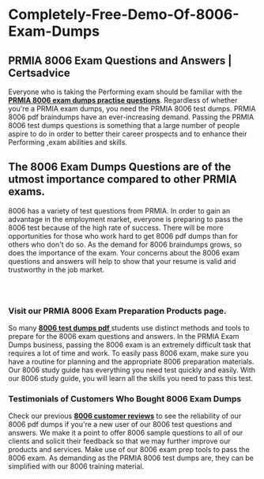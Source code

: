 # Completely-Free-Demo-Of-8006-Exam-Dumps
<h2><strong>PRMIA 8006 Exam Questions and Answers | Certsadvice</strong></h2> <p>Everyone who is taking the Performing exam should be familiar with the <a href="http://www.certsadvice.com/prmia/8006-practice-questions"><strong>PRMIA 8006 exam dumps practise questions</strong></a>. Regardless of whether you&#39;re a PRMIA exam dumps, you need the PRMIA 8006 test dumps. PRMIA 8006 pdf braindumps have an ever-increasing demand. Passing the PRMIA 8006 test dumps questions is something that a large number of people aspire to do in order to better their career prospects and to enhance their Performing ,exam abilities and skills.</p> <h2><strong>The 8006 Exam Dumps Questions are of the utmost importance compared to other PRMIA exams.</strong></h2> <p>8006 has a variety of test questions from PRMIA. In order to gain an advantage in the employment market, everyone is preparing to pass the 8006 test because of the high rate of success. There will be more opportunities for those who work hard to get 8006 pdf dumps than for others who don&#39;t do so. As the demand for 8006 braindumps grows, so does the importance of the exam. Your concerns about the 8006 exam questions and answers will help to show that your resume is valid and trustworthy in the job market.</p> <p><a href="http://www.certsadvice.com/prmia/8006-practice-questions" style="display: block; padding: 1em 0; text-align: center; "><img alt="" src="https://1.bp.blogspot.com/-RUOr8Wn-CRk/YUYAxC8kcHI/AAAAAAAAAnw/F7BbdI3tw8QDj5z8iX0vQAioQzKiUxduwCLcBGAsYHQ/s0/unnamed.jpg" /></a></p> <h3><strong>Visit our PRMIA 8006 Exam Preparation Products page.</strong></h3> <p>So many <a href="http://www.certsadvice.com/prmia/8006-practice-questions"><strong>8006 test dumps pdf </strong></a>students use distinct methods and tools to prepare for the 8006 exam questions and answers. In the PRMIA Exam Dumps business, passing the 8006 exam is an extremely difficult task that requires a lot of time and work. To easily pass 8006 exam, make sure you have a routine for planning and the appropriate 8006 preparation materials. Our 8006 study guide has everything you need test quickly and easily. With our 8006 study guide, you will learn all the skills you need to pass this test.</p> <h3><strong>Testimonials of Customers Who Bought 8006 Exam Dumps</strong></h3> <p>Check our previous <a href="http://www.certsadvice.com/prmia/8006-practice-questions"><strong>8006 customer reviews</strong></a> to see the reliability of our 8006 pdf dumps if you&#39;re a new user of our 8006 test questions and answers. We make it a point to offer 8006 sample questions to all of our clients and solicit their feedback so that we may further improve our products and services. Make use of our 8006 exam prep tools to pass the 8006 exam. As demanding as the PRMIA 8006 test dumps are, they can be simplified with our 8006 training material.</p>
